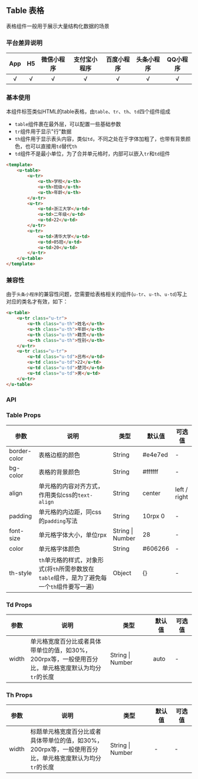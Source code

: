 ## Table 表格 <to-api/>

<demo-model url="/pages/componentsB/table/index"></demo-model>


表格组件一般用于展示大量结构化数据的场景

### 平台差异说明

|App|H5|微信小程序|支付宝小程序|百度小程序|头条小程序|QQ小程序|
|:-:|:-:|:-:|:-:|:-:|:-:|:-:|
|√|√|√|√|√|√|√|

### 基本使用

本组件标签类似HTML的table表格，由`table`、`tr`、`th`、`td`四个组件组成

- `table`组件裹在最外层，可以配置一些基础参数
- `tr`组件用于显示"行"数据
- `th`组件用于显示表头内容，类似`td`，不同之处在于字体加粗了，也带有背景颜色，也可以直接用`td`替代`th`
- `td`组件不是最小单位，为了合并单元格时，内部可以嵌入`tr`和`td`组件

```html
<template>
	<u-table>
		<u-tr>
			<u-th>学校</u-th>
			<u-th>班级</u-th>
			<u-th>年龄</u-th>
		</u-tr>
		<u-tr>
			<u-td>浙江大学</u-td>
			<u-td>二年级</u-td>
			<u-td>22</u-td>
		</u-tr>
		<u-tr>
			<u-td>清华大学</u-td>
			<u-td>05班</u-td>
			<u-td>20</u-td>
		</u-tr>
	</u-table>
</template>
```

### 兼容性

由于`头条小程序`的兼容性问题，您需要给表格相关的组件(`u-tr`、`u-th`、`u-td`)写上对应的类名才有效，如下：

```html
<u-table>
	<u-tr class="u-tr">
		<u-th class="u-th">姓名</u-th>
		<u-th class="u-th">年龄</u-th>
		<u-th class="u-th">籍贯</u-th>
		<u-th class="u-th">性别</u-th>
	</u-tr>
	<u-tr class="u-tr">
		<u-td class="u-td">吕布</u-td>
		<u-td class="u-td">22</u-td>
		<u-td class="u-td">楚河</u-td>
		<u-td class="u-td">男</u-td>
	</u-tr>
</u-table>
```

<!-- ### 合并单元格

:::warning 注意
由于微信小程序编译后特殊的元素结构，目前合并单元格暂不支持微信小程序端
:::


- 可以在`td`组件嵌入多个`tr`，就会得到多行，`tr`中再嵌入`td`，就可以合并单元格，可以通过`width`参数
设置单元格的百分比长度，默认为每个单元格平均分`tr`的长度

下面的示例为合并"行"单元格的写法，设置`td`的`width`为33.33333%，第一行的第一个`td`宽度占据三分之一

```html
<u-table>
	<u-tr>
		<u-td width="33.33333%">浙江大学</u-td>
		<u-td>
			<u-tr>
				<u-td>二年级</u-td>
				<u-td>22</u-td>
			</u-tr>
			<u-tr>
				<u-td>二年级</u-td>
				<u-td>22</u-td>
			</u-tr>
		</u-td>
	</u-tr>
	<u-tr>
		<u-td>清华大学</u-td>
		<u-td>05班</u-td>
		<u-td>20</u-td>
	</u-tr>
</u-table>
```

<br>

下面的示例为合并"列"单元格的写法，设置`td`的`width`为66.66666%，第一行的第一个`td`宽度占据总宽度的三分之二

```html
<u-table>
	<u-tr>
		<u-td width="66.66666%">浙江大学</u-td>
		<u-td>
			二年级
		</u-td>
	</u-tr>
	<u-tr>
		<u-td>清华大学</u-td>
		<u-td>05班</u-td>
		<u-td>20</u-td>
	</u-tr>
</u-table>
``` -->

### API

### Table Props

| 参数          | 说明            | 类型            | 默认值             |  可选值   |
|-------------  |---------------- |---------------|------------------ |-------- |
| border-color | 表格边框的颜色 | String | #e4e7ed | - |
| bg-color | 表格的背景颜色 | String | #ffffff | - |
| align | 单元格的内容对齐方式，作用类似css的`text-align` | String  | center | left / right |
| padding | 单元格的内边距，同css的`padding`写法 | String  | 10rpx 0 | - |
| font-size | 单元格字体大小，单位rpx | String \| Number  | 28 | - |
| color | 单元格字体颜色 | String  | #606266 | - |
| th-style | `th`单元格的样式，对象形式(将`th`所需参数放在`table`组件，是为了避免每一个`th`组件要写一遍) | Object  | {} | - |

### Td Props

| 参数          | 说明            | 类型            | 默认值             |  可选值   |
|-------------  |---------------- |---------------|------------------ |-------- |
| width | 单元格宽度百分比或者具体带单位的值，如30%， 200rpx等，一般使用百分比，单元格宽度默认为均分`tr`的长度 | String \| Number | auto | - |

### Th Props

| 参数          | 说明            | 类型            | 默认值             |  可选值   |
|-------------  |---------------- |---------------|------------------ |-------- |
| width | 标题单元格宽度百分比或者具体带单位的值，如30%， 200rpx等，一般使用百分比，单元格宽度默认为均分`tr`的长度 | String \| Number | - | - |



<style scoped>
h3[id=table-props] + table thead tr th:nth-child(2){
	width: 40%;
}

h3[id=td-props] + table thead tr th:nth-child(2){
	width: 43%;
}

h3[id=th-props] + table thead tr th:nth-child(2){
	width: 43%;
}
</style>